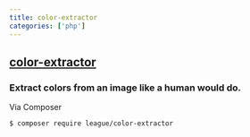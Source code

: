 ```yaml
---
title: color-extractor
categories: ['php']
---
```

## [color-extractor](https://github.com/thephpleague/color-extractor)

### Extract colors from an image like a human would do.


Via Composer

``` bash
$ composer require league/color-extractor
```
